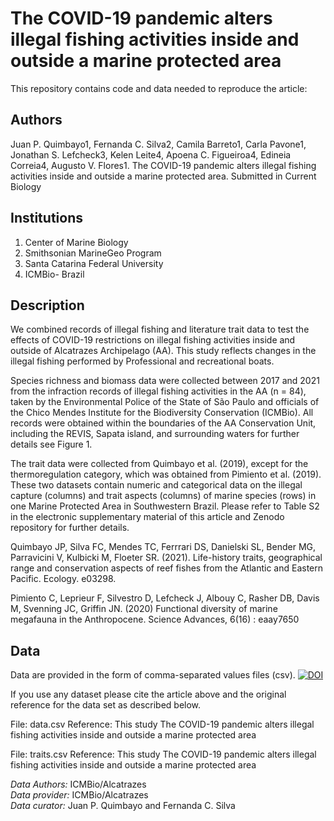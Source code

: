 # The COVID-19 pandemic alters illegal fishing activities inside and outside a marine protected area

This repository contains code and data needed to reproduce the article:

## Authors
Juan P. Quimbayo1, Fernanda C. Silva2, Camila Barreto1, Carla Pavone1, Jonathan S. Lefcheck3, Kelen Leite4, Apoena C. Figueiroa4, Edineia Correia4, Augusto V. Flores1. The COVID-19 pandemic alters illegal fishing activities inside and outside a marine protected area. Submitted in Current Biology 

## Institutions
 1. Center of Marine Biology    
 2. Smithsonian MarineGeo Program
 3. Santa Catarina Federal University   
 4. ICMBio- Brazil

## Description
We combined records of illegal fishing and literature trait data to test the effects of COVID-19 restrictions on illegal fishing activities inside and outside of Alcatrazes Archipelago (AA). This study reflects changes in the illegal fishing performed by Professional and recreational boats. 

Species richness and biomass data were collected between 2017 and 2021 from the infraction records of illegal fishing activities in the AA (n = 84), taken by the Environmental Police of the State of São Paulo and officials of the Chico Mendes Institute for the Biodiversity Conservation (ICMBio). All records were obtained within the boundaries of the AA Conservation Unit, including the REVIS, Sapata island, and surrounding waters for further details see Figure 1.  

The trait data were collected from Quimbayo et al. (2019), except for the thermoregulation category, which was obtained from Pimiento et al. (2019). These two datasets contain numeric and categorical data on the illegal capture (columns) and trait aspects (columns) of marine species (rows) in one Marine Protected Area in Southwestern Brazil. Please refer to Table S2 in the electronic supplementary material of this article and Zenodo repository for further details.

Quimbayo JP, Silva FC, Mendes TC, Ferrrari DS, Danielski SL, Bender MG, Parravicini V, Kulbicki M, Floeter SR. (2021). Life-history traits, geographical range and conservation aspects of reef fishes from the Atlantic and Eastern Pacific. Ecology. e03298.

Pimiento C, Leprieur F, Silvestro D, Lefcheck J, Albouy C, Rasher DB, Davis M, Svenning JC, Griffin JN. (2020) Functional diversity of marine megafauna in the Anthropocene. Science Advances, 6(16) : eaay7650

## Data
Data are provided in the form of comma-separated values files (csv).
[![DOI](https://zenodo.org/badge/475008638.svg)](https://zenodo.org/badge/latestdoi/475008638)

If you use any dataset please cite the article above and the original reference for the data 
set as described below.

File: data.csv
Reference: This study
The COVID-19 pandemic alters illegal fishing activities inside and outside a marine protected area

File: traits.csv
Reference: This study
The COVID-19 pandemic alters illegal fishing activities inside and outside a marine protected area

*Data Authors:*  ICMBio/Alcatrazes   
*Data provider:* ICMBio/Alcatrazes     
*Data curator:* Juan P. Quimbayo and Fernanda C. Silva 
